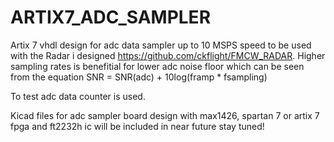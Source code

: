 # ARTIX7_ADC_SAMPLER

Artix 7 vhdl design for adc data sampler up to 10 MSPS speed to be used with the Radar i designed https://github.com/ckflight/FMCW_RADAR.
Higher sampling rates is benefitial for lower adc noise floor which can be seen from the equation SNR =  SNR(adc) + 10log(framp * fsampling)

To test adc data counter is used.

Kicad files for adc sampler board design with max1426, spartan 7 or artix 7 fpga and ft2232h ic will be included in near future stay tuned!
